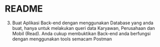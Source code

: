 # README #
3. Buat Aplikasi Back-end dengan menggunakan Database yang anda buat, hanya untuk melakukan queri data Karyawan, Perusahaan dan Mobil (Read). Anda cukup membuktikan Back-end anda berfungsi dengan menggunakan tools semacam Postman